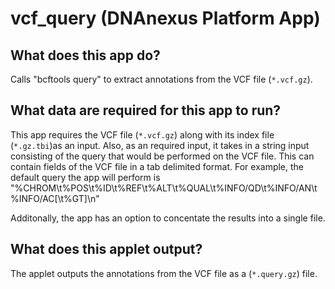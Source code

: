 <!-- dx-header -->
# vcf_query (DNAnexus Platform App)

## What does this app do?
Calls "bcftools query" to extract annotations from the VCF file (`*.vcf.gz`).

## What data are required for this app to run?

This app requires the VCF file (`*.vcf.gz`) along with its index file (`*.gz.tbi`)as an input. Also, as an required input, it takes in a string input consisting of the query that would be performed on the VCF file. This can contain fields of the VCF file in a tab delimited format. For example, the default query the app will perform is "%CHROM\\t%POS\\t%ID\\t%REF\\t%ALT\\t%QUAL\\t%INFO/QD\\t%INFO/AN\\t%INFO/AC[\\t%GT]\\n"

Additonally, the app has an option to concentate the results into a single file. 

## What does this applet output?

The applet outputs the annotations from the VCF file as a (`*.query.gz`) file. 